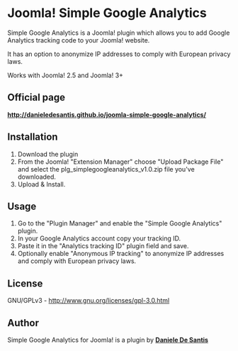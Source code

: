 # Joomla! Simple Google Analytics
Simple Google Analytics is a Joomla! plugin which allows you to add Google Analytics tracking code to your Joomla! website.

It has an option to anonymize IP addresses to comply with European privacy laws.

Works with Joomla! 2.5 and Joomla! 3+

## Official page
<a href="http://danieledesantis.github.io/joomla-simple-google-analytics/" title="Joomla! Simple Google Analytics" target="_blank"><strong>http://danieledesantis.github.io/joomla-simple-google-analytics/</strong></a>

## Installation
1. Download the plugin
2. From the Joomla! "Extension Manager" choose "Upload Package File" and select the plg_simplegoogleanalytics_v1.0.zip file you've downloaded.
3. Upload & Install.

## Usage
1. Go to the "Plugin Manager" and enable the "Simple Google Analytics" plugin.
2. In your Google Analytics account copy your tracking ID.
3. Paste it in the "Analytics tracking ID" plugin field and save.
4. Optionally enable "Anonymous IP tracking" to anonymize IP addresses and comply with European privacy laws.

## License
GNU/GPLv3 - http://www.gnu.org/licenses/gpl-3.0.html

## Author
Simple Google Analytics for Joomla! is a plugin by <a href="http://www.danieledesantis.net" title="Plugin developed by Daniele De Santis" target="_blank"><strong>Daniele De Santis</strong></a>
